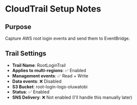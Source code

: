 # CloudTrail Setup Notes

## Purpose
Capture AWS root login events and send them to EventBridge.

## Trail Settings

- **Trail Name**: RootLoginTrail
- **Applies to multi-regions**: ✅ Enabled 
- **Management events**: ✅ Read + Write
- **Data events**: ❌ Disabled
- **S3 Bucket**: root-login-logs-oluwatobi
- **Status**: ✅ Enabled
- **SNS Delivery**: ❌ Not enabled (I'll handle this manually later)
